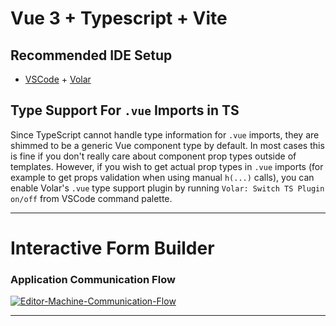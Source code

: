 # Vue 3 + Typescript + Vite

## Recommended IDE Setup

- [VSCode](https://code.visualstudio.com/) + [Volar](https://marketplace.visualstudio.com/items?itemName=johnsoncodehk.volar)

## Type Support For `.vue` Imports in TS

Since TypeScript cannot handle type information for `.vue` imports, they are shimmed to be a generic Vue component type by default. In most cases this
is fine if you don't really care about component prop types outside of templates. However, if you wish to get actual prop types in `.vue` imports (for
example to get props validation when using manual `h(...)` calls), you can enable Volar's `.vue` type support plugin by
running `Volar: Switch TS Plugin on/off` from VSCode command palette.
____
 
# Interactive Form Builder
### Application Communication Flow
<a href="https://ibb.co/NYcHYNj"><img src="https://i.ibb.co/JkDMkp7/Editor-Machine-Communication-Flow.png" alt="Editor-Machine-Communication-Flow" border="0"></a>
____

